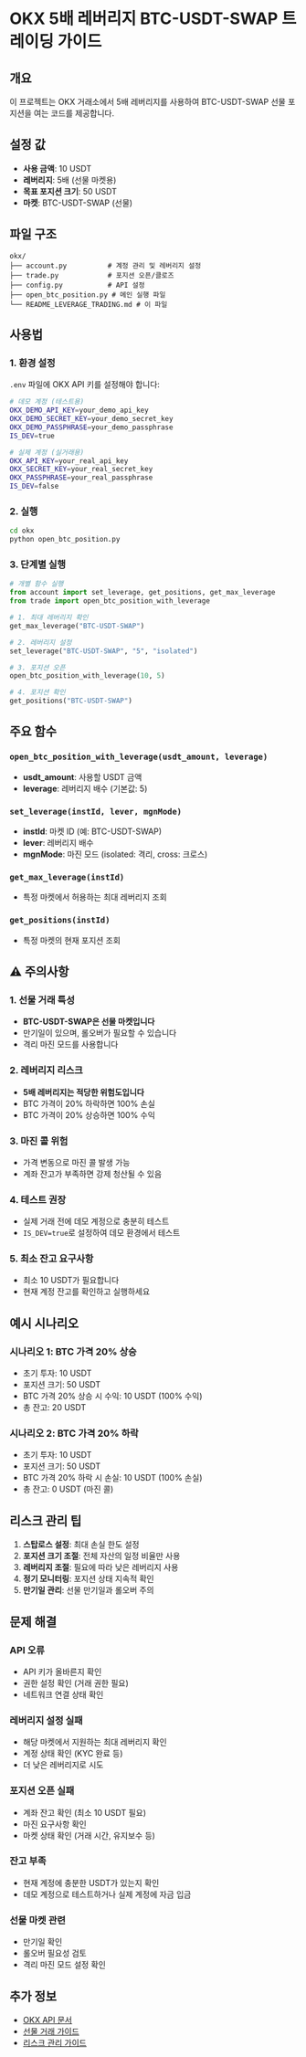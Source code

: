 # OKX 5배 레버리지 BTC-USDT-SWAP 트레이딩 가이드

## 개요
이 프로젝트는 OKX 거래소에서 5배 레버리지를 사용하여 BTC-USDT-SWAP 선물 포지션을 여는 코드를 제공합니다.

## 설정 값
- **사용 금액**: 10 USDT
- **레버리지**: 5배 (선물 마켓용)
- **목표 포지션 크기**: 50 USDT
- **마켓**: BTC-USDT-SWAP (선물)

## 파일 구조
```
okx/
├── account.py          # 계정 관리 및 레버리지 설정
├── trade.py            # 포지션 오픈/클로즈
├── config.py           # API 설정
├── open_btc_position.py # 메인 실행 파일
└── README_LEVERAGE_TRADING.md # 이 파일
```

## 사용법

### 1. 환경 설정
`.env` 파일에 OKX API 키를 설정해야 합니다:

```bash
# 데모 계정 (테스트용)
OKX_DEMO_API_KEY=your_demo_api_key
OKX_DEMO_SECRET_KEY=your_demo_secret_key
OKX_DEMO_PASSPHRASE=your_demo_passphrase
IS_DEV=true

# 실제 계정 (실거래용)
OKX_API_KEY=your_real_api_key
OKX_SECRET_KEY=your_real_secret_key
OKX_PASSPHRASE=your_real_passphrase
IS_DEV=false
```

### 2. 실행
```bash
cd okx
python open_btc_position.py
```

### 3. 단계별 실행
```python
# 개별 함수 실행
from account import set_leverage, get_positions, get_max_leverage
from trade import open_btc_position_with_leverage

# 1. 최대 레버리지 확인
get_max_leverage("BTC-USDT-SWAP")

# 2. 레버리지 설정
set_leverage("BTC-USDT-SWAP", "5", "isolated")

# 3. 포지션 오픈
open_btc_position_with_leverage(10, 5)

# 4. 포지션 확인
get_positions("BTC-USDT-SWAP")
```

## 주요 함수

### `open_btc_position_with_leverage(usdt_amount, leverage)`
- **usdt_amount**: 사용할 USDT 금액
- **leverage**: 레버리지 배수 (기본값: 5)

### `set_leverage(instId, lever, mgnMode)`
- **instId**: 마켓 ID (예: BTC-USDT-SWAP)
- **lever**: 레버리지 배수
- **mgnMode**: 마진 모드 (isolated: 격리, cross: 크로스)

### `get_max_leverage(instId)`
- 특정 마켓에서 허용하는 최대 레버리지 조회

### `get_positions(instId)`
- 특정 마켓의 현재 포지션 조회

## ⚠️ 주의사항

### 1. 선물 거래 특성
- **BTC-USDT-SWAP은 선물 마켓입니다**
- 만기일이 있으며, 롤오버가 필요할 수 있습니다
- 격리 마진 모드를 사용합니다

### 2. 레버리지 리스크
- **5배 레버리지는 적당한 위험도입니다**
- BTC 가격이 20% 하락하면 100% 손실
- BTC 가격이 20% 상승하면 100% 수익

### 3. 마진 콜 위험
- 가격 변동으로 마진 콜 발생 가능
- 계좌 잔고가 부족하면 강제 청산될 수 있음

### 4. 테스트 권장
- 실제 거래 전에 데모 계정으로 충분히 테스트
- `IS_DEV=true`로 설정하여 데모 환경에서 테스트

### 5. 최소 잔고 요구사항
- 최소 10 USDT가 필요합니다
- 현재 계정 잔고를 확인하고 실행하세요

## 예시 시나리오

### 시나리오 1: BTC 가격 20% 상승
- 초기 투자: 10 USDT
- 포지션 크기: 50 USDT
- BTC 가격 20% 상승 시 수익: 10 USDT (100% 수익)
- 총 잔고: 20 USDT

### 시나리오 2: BTC 가격 20% 하락
- 초기 투자: 10 USDT
- 포지션 크기: 50 USDT
- BTC 가격 20% 하락 시 손실: 10 USDT (100% 손실)
- 총 잔고: 0 USDT (마진 콜)

## 리스크 관리 팁

1. **스탑로스 설정**: 최대 손실 한도 설정
2. **포지션 크기 조절**: 전체 자산의 일정 비율만 사용
3. **레버리지 조절**: 필요에 따라 낮은 레버리지 사용
4. **정기 모니터링**: 포지션 상태 지속적 확인
5. **만기일 관리**: 선물 만기일과 롤오버 주의

## 문제 해결

### API 오류
- API 키가 올바른지 확인
- 권한 설정 확인 (거래 권한 필요)
- 네트워크 연결 상태 확인

### 레버리지 설정 실패
- 해당 마켓에서 지원하는 최대 레버리지 확인
- 계정 상태 확인 (KYC 완료 등)
- 더 낮은 레버리지로 시도

### 포지션 오픈 실패
- 계좌 잔고 확인 (최소 10 USDT 필요)
- 마진 요구사항 확인
- 마켓 상태 확인 (거래 시간, 유지보수 등)

### 잔고 부족
- 현재 계정에 충분한 USDT가 있는지 확인
- 데모 계정으로 테스트하거나 실제 계정에 자금 입금

### 선물 마켓 관련
- 만기일 확인
- 롤오버 필요성 검토
- 격리 마진 모드 설정 확인

## 추가 정보
- [OKX API 문서](https://www.okx.com/docs-v5/)
- [선물 거래 가이드](https://www.okx.com/help-center/section/360000030652)
- [리스크 관리 가이드](https://www.okx.com/help-center/section/360000030652)
